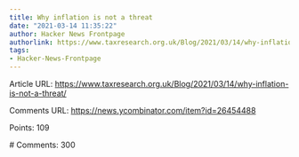 ```yaml
---
title: Why inflation is not a threat
date: "2021-03-14 11:35:22"
author: Hacker News Frontpage
authorlink: https://www.taxresearch.org.uk/Blog/2021/03/14/why-inflation-is-not-a-threat/
tags:
- Hacker-News-Frontpage
---
```


<p>Article URL: <a href="https://www.taxresearch.org.uk/Blog/2021/03/14/why-inflation-is-not-a-threat/">https://www.taxresearch.org.uk/Blog/2021/03/14/why-inflation-is-not-a-threat/</a></p>
<p>Comments URL: <a href="https://news.ycombinator.com/item?id=26454488">https://news.ycombinator.com/item?id=26454488</a></p>
<p>Points: 109</p>
<p># Comments: 300</p>
